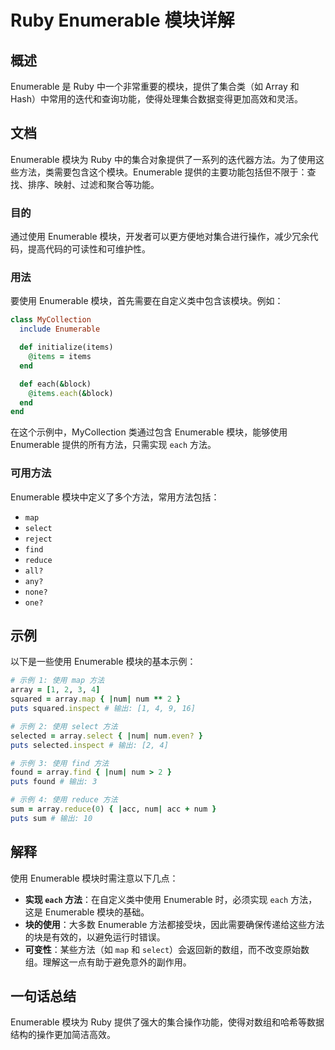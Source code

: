 <!--
Meta Description: # Ruby Enumerable 模块详解 ## 概述 Enumerable 是 Ruby 中一个非常重要的模块，提供了集合类（如 Array 和 Hash）中常用的迭代和查询功能，使得处理集合数据变得更加高效和灵活。 ## 文档 Enumerable 模块为 Ruby 中的集合对象提供了一系列的...
Meta Keywords: enumerable, num, ruby, array, each
-->

# Ruby Enumerable 模块详解

## 概述
Enumerable 是 Ruby 中一个非常重要的模块，提供了集合类（如 Array 和 Hash）中常用的迭代和查询功能，使得处理集合数据变得更加高效和灵活。

## 文档
Enumerable 模块为 Ruby 中的集合对象提供了一系列的迭代器方法。为了使用这些方法，类需要包含这个模块。Enumerable 提供的主要功能包括但不限于：查找、排序、映射、过滤和聚合等功能。

### 目的
通过使用 Enumerable 模块，开发者可以更方便地对集合进行操作，减少冗余代码，提高代码的可读性和可维护性。

### 用法
要使用 Enumerable 模块，首先需要在自定义类中包含该模块。例如：

```ruby
class MyCollection
  include Enumerable

  def initialize(items)
    @items = items
  end

  def each(&block)
    @items.each(&block)
  end
end
```

在这个示例中，MyCollection 类通过包含 Enumerable 模块，能够使用 Enumerable 提供的所有方法，只需实现 `each` 方法。

### 可用方法
Enumerable 模块中定义了多个方法，常用方法包括：
- `map`
- `select`
- `reject`
- `find`
- `reduce`
- `all?`
- `any?`
- `none?`
- `one?`

## 示例
以下是一些使用 Enumerable 模块的基本示例：

```ruby
# 示例 1: 使用 map 方法
array = [1, 2, 3, 4]
squared = array.map { |num| num ** 2 }
puts squared.inspect # 输出: [1, 4, 9, 16]

# 示例 2: 使用 select 方法
selected = array.select { |num| num.even? }
puts selected.inspect # 输出: [2, 4]

# 示例 3: 使用 find 方法
found = array.find { |num| num > 2 }
puts found # 输出: 3

# 示例 4: 使用 reduce 方法
sum = array.reduce(0) { |acc, num| acc + num }
puts sum # 输出: 10
```

## 解释
使用 Enumerable 模块时需注意以下几点：

- **实现 `each` 方法**：在自定义类中使用 Enumerable 时，必须实现 `each` 方法，这是 Enumerable 模块的基础。
- **块的使用**：大多数 Enumerable 方法都接受块，因此需要确保传递给这些方法的块是有效的，以避免运行时错误。
- **可变性**：某些方法（如 `map` 和 `select`）会返回新的数组，而不改变原始数组。理解这一点有助于避免意外的副作用。

## 一句话总结
Enumerable 模块为 Ruby 提供了强大的集合操作功能，使得对数组和哈希等数据结构的操作更加简洁高效。